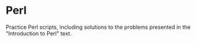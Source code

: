 Perl
====

Practice Perl scripts, including solutions to the problems presented in the &quot;Introduction to Perl&quot; text.